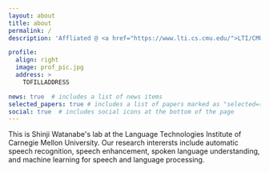 ```yaml
---
layout: about
title: about
permalink: /
description: 'Affliated @ <a href="https://www.lti.cs.cmu.edu/">LTI/CMU</a>.'

profile:
  align: right
  image: prof_pic.jpg
  address: >
    TOFILLADDRESS

news: true  # includes a list of news items
selected_papers: true # includes a list of papers marked as "selected={true}"
social: true  # includes social icons at the bottom of the page
---
```


This is Shinji Watanabe's lab at the Language Technologies Institute of Carnegie Mellon University. Our research interersts include automatic speech recognition, speech enhancement, spoken language understanding, and machine learning for speech and language processing.
